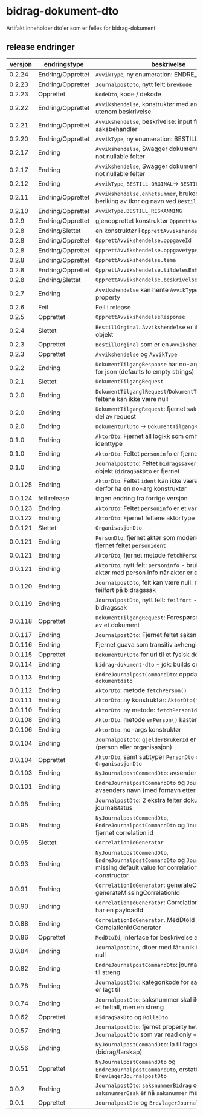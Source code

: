 # bidrag-dokument-dto

Artifakt inneholder dto'er som er felles for bidrag-dokument

## release endringer

versjon | endringstype      | beskrivelse
--------|-------------------|------------------------
 0.2.24 | Endring/Opprettet | `AvvikType`, ny enumeration: ENDRE_FAGOMRADE 
 0.2.23 | Endring/Opprettet | `JournalpostDto`, nytt felt: `brevkode`    
 0.2.23 | Opprettet         | `KodeDto`, kode / dekode    
 0.2.22 | Endring/Opprettet | `Avvikshendelse`, konstruktør med argumenter utenom beskrivelse    
 0.2.21 | Endring/Opprettet | `Avvikshendelse`, beskrivelse: input fra saksbehandler   
 0.2.20 | Endring/Opprettet | `AvvikType`, ny enumeration: BESTILL_SPLITTING 
 0.2.17 | Endring           | `Avvikshendelse`, Swagger dokumentasjon og ingen not nullable felter 
 0.2.17 | Endring           | `Avvikshendelse`, Swagger dokumentasjon og ingen not nullable felter 
 0.2.12 | Endring           | `AvvikType`, `BESTILL_ORGINAL`-> `BESTILL_ORIGINAL`
 0.2.11 | Endring/Opprettet | `Avvikshendelse.enhetsummer`, brukes foreløpig til beriking av tknr og navn ved `BestillOriginal`  
 0.2.10 | Endring/Opprettet | `AvvikType.BESTILL_RESKANNING`
  0.2.9 | Endring/Opprettet | gjenopprettet konstruktør `OpprettAvvikshendelse`
  0.2.8 | Endring/Slettet   | en konstruktør i `OpprettAvvikshendelse`
  0.2.8 | Endring/Opprettet | `OpprettAvvikshendelse.oppgaveId`
  0.2.8 | Endring/Opprettet | `OpprettAvvikshendelse.oppgavetype`
  0.2.8 | Endring/Opprettet | `OpprettAvvikshendelse.tema`
  0.2.8 | Endring/Opprettet | `OpprettAvvikshendelse.tildelesEnhetsnr`
  0.2.8 | Endring/Slettet   | `OpprettAvvikshendelse.beskrivelse`
  0.2.7 | Endring           | `Avvikshendelse` kan hente `AvvikType` fra streng property
  0.2.6 | Feil              | Feil i release
  0.2.5 | Opprettet         | `OpprettAvvikshendelseResponse`
  0.2.4 | Slettet           | `BestillOrginal`. `Avvikshendelse` er ikke et abstrakt objekt
  0.2.3 | Opprettet         | `BestillOrginal` som er en `Avvikshendelse`
  0.2.3 | Opprettet         | `Avvikshendelse` og `AvvikType`
  0.2.2 | Endring           | `DokumentTilgangResponse` har no-args constructor for json (defaults to empty strings)
  0.2.1 | Slettet           | `DokumentTilgangRequest`
  0.2.0 | Endring           | `DokumentTilganglRequest`/`DokumentTilgangResponse`:  feltene kan ikke være null
  0.2.0 | Endring           | `DokumentTilgangRequest`:  fjernet `saksbehandler` som del av request
  0.2.0 | Endring           | `DokumentUrlDto` -> `DokumentTilgangResponse`
  0.1.0 | Endring           | `AktorDto`: Fjernet all logikk som omhandler identtype
  0.1.0 | Endring           | `AktorDto`: Feltet `personinfo` er fjernet
  0.1.0 | Endring           | `JournalpostDto`: Feltet `bidragssaker` og tilhørende objekt `BidragSakDto` er fjernet
0.0.125 | Endring           | `AktorDto`: Feltet `ident` kan ikke være null og må derfor ha en no-arg konstruktør
0.0.124 | feil release      | ingen endring fra forrige versjon
0.0.123 | Endring           | `AktorDto`: Feltet `personinfo` er et `var`-felt
0.0.122 | Endring           | `AktorDto`: Fjernet feltene aktorType og identType
0.0.121 | Slettet           | `OrganisasjonDto`
0.0.121 | Endring           | `PersonDto`, fjernet aktør som moderklassse, samt fjernet feltet `personident`
0.0.121 | Endring           | `AktorDto`, fjernet metode `fetchPerson()`
0.0.121 | Endring           | `AktorDto`, nytt felt: `personinfo` - brukes til å berike aktør med person info når aktor er en person
0.0.120 | Endring           | `JournalpostDto`, felt kan være null: `feilfort` - feilført på bidragssak
0.0.119 | Endring           | `JournalpostDto`, nytt felt: `feilfort` - feilført på bidragssak
0.0.118 | Opprettet         | `DokumentTilgangRequest`: Forespørsel etter visning av et dokument
0.0.117 | Endring           | `JournalpostDto`: Fjernet feltet saksnummer
0.0.116 | Endring           | Fjernet guava som transitiv avhengighet
0.0.115 | Opprettet         | `DokumentUrlDto` for url til et fysisk dokument
0.0.114 | Endring           | `bidrag-dokument-dto` - jdk: builds on release 12
0.0.113 | Endring           | `EndreJournalpostCommandDto`: oppdatering av `dokumentdato`
0.0.112 | Endring           | `AktorDto`: metode `fetchPerson()`
0.0.111 | Endring           | `AktorDto`: ny konstruktør: `AktorDto(ident, type)`
0.0.110 | Endring           | `AktorDto`: ny metode: `fetchPersonIdentType()`
0.0.108 | Endring           | `AktorDto`: metode `erPerson()` kaster ikke exception
0.0.106 | Endring           | `AktorDto`: no-args konstruktør
0.0.104 | Endring           | `JournalpostDto`: `gjelderBrukerId` er nå `AktorDto` (person eller organisasjon)
0.0.104 | Opprettet         | `AktorDto`, samt subtyper `PersonDto` og `OrganisasjonDto` 
0.0.103 | Endring           | `NyJournalpostCommendDto`: avsenders navn
0.0.101 | Endring           | `EndreJournalpostCommandDto` og `JournalpostDto`: avsenders navn (med fornavn etter komma)
 0.0.98 | Endring           | `JournalpostDto`: 2 ekstra felter dokumentType OG journalstatus
 0.0.95 | Endring           | `NyJournalpostCommendDto`, `EndreJournalpostCommandDto` og `JournalpostDto`: fjernet correlation id
 0.0.95 | Slettet           | `CorrelationIdGenerator`
 0.0.93 | Endring           | `NyJournalpostCommendDto`, `EndreJournalpostCommandDto` og `JournalpostDto`:  missing default value for correlation id in constructor
 0.0.91 | Endring           | `CorrelationIdGenerator`: generateCorrelationId -> generateMissingCorrelationId
 0.0.90 | Endring           | `CorrelationIdGenerator`: CorrelationIdGenerator har en payloadId
 0.0.88 | Endring           | `CorrelationIdGenerator`. MedDtoId -> CorrelationIdGenerator
 0.0.86 | Opprettet         | `MedDtoId`, interface for beskrivelse av dto id
 0.0.84 | Endring           | `JournalpostDto`, dtoer med får unik id som ikke er null
 0.0.82 | Endring           | `EndreJournalpostCommandDto`: journalpost id fra int til streng
 0.0.78 | Endring           | `JournalpostDto`: kategorikode for saken (N eller U) er lagt til
 0.0.74 | Endring           | `JournalpostDto`: saksnummer skal ikke være være et heltall, men en streng
 0.0.62 | Opprettet         | `BidragSakDto` og `RolleDto`
 0.0.57 | Endring           | `JournalpostDto`: fjernet property `hello` på `JournalpostDto` som var read only + swagger dok
 0.0.56 | Endring           | `NyJournalpostCommandDto`: la til fagomrade (bidrag/farskap)
 0.0.51 | Opprettet         | `NyJournalpostCommandDto` og `EndreJournalpostCommandDto`, erstatter `BrevlagerJournalpostDto`
  0.0.2 | Endring           | `JournalpostDto`: `saksnummerBidrag` og `saksnummerGsak` er nå `saksnummer` med prefiks
  0.0.1 | Opprettet         | `JournalpostDto` og `BrevlagerJournalpostDto`

